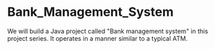 # Bank_Management_System
We will build a Java project called "Bank management system" in this project series. It operates in a manner similar to a typical ATM.
